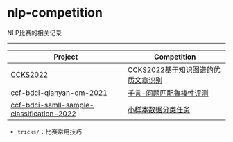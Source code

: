 # nlp-competition
NLP比赛的相关记录

---

| Project                                                      | Competition                                                  |
| ------------------------------------------------------------ | ------------------------------------------------------------ |
| [CCKS2022](https://github.com/0202zc/nlp-competition/tree/main/CCKS2022) | [CCKS2022基于知识图谱的优质文章识别](https://aistudio.baidu.com/aistudio/competition/detail/255) |
| [ccf-bdci-qianyan-qm-2021](https://github.com/0202zc/nlp-competition/tree/main/ccf-bdci-qianyan-qm-2021) | [千言-问题匹配鲁棒性评测](https://www.datafountain.cn/competitions/516) |
| [ccf-bdci-samll-sample-classification-2022](https://github.com/0202zc/nlp-competition/tree/main/ccf-bdci-samll-sample-classification-2022) | [小样本数据分类任务](https://www.datafountain.cn/competitions/582) |

- `tricks/`：比赛常用技巧
